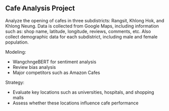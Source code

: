 ## Cafe Analysis Project

Analyze the opening of cafes in three subdistricts: Rangsit, Khlong Hok, and Khlong Neung.
Data is collected from Google Maps, including information such as: shop name, latitude, longitude, reviews, comments, etc.
Also collect demographic data for each subdistrict, including male and female population.

Modeling:
- WangchngeBERT for sentiment analysis
- Review bias analysis
- Major competitors such as Amazon Cafes
  
Strategy:
- Evaluate key locations such as universities, hospitals, and shopping malls
- Assess whether these locations influence cafe performance
